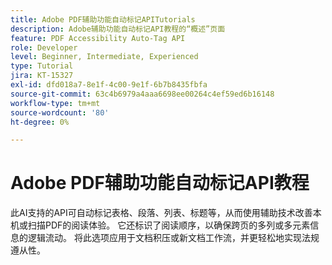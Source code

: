 ```yaml
---
title: Adobe PDF辅助功能自动标记APITutorials
description: Adobe辅助功能自动标记API教程的“概述”页面
feature: PDF Accessibility Auto-Tag API
role: Developer
level: Beginner, Intermediate, Experienced
type: Tutorial
jira: KT-15327
exl-id: dfd018a7-8e1f-4c00-9e1f-6b7b8435fbfa
source-git-commit: 63c4b6979a4aaa6698ee00264c4ef59ed6b16148
workflow-type: tm+mt
source-wordcount: '80'
ht-degree: 0%

---
```


# Adobe PDF辅助功能自动标记API教程

此AI支持的API可自动标记表格、段落、列表、标题等，从而使用辅助技术改善本机或扫描PDF的阅读体验。 它还标识了阅读顺序，以确保跨页的多列或多元素信息的逻辑流动。 将此选项应用于文档积压或新文档工作流，并更轻松地实现法规遵从性。

<!-- CARDS

* https://experienceleague.adobe.com/en/docs/acrobat-services-learn/tutorials/pdfaccessibility/automatically-add-tags
  {title = Automatically tag documents for accessibility}
  {description = Learn how to automatically tag for accessibility at scale using AI}
  {image = https://experienceleague.adobe.com/en/docs/acrobat-services-learn/tutorials/pdfaccessibility/media_1f31bc2e0950c980296a75296ee8f3089d00a4d9f.png?width=400&format=webply&optimize=medium}
  {cta = Watch}

-->